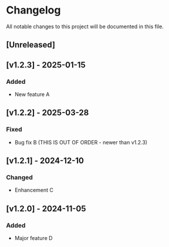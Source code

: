 # Changelog

All notable changes to this project will be documented in this file.

## [Unreleased]

## [v1.2.3] - 2025-01-15

### Added
- New feature A

## [v1.2.2] - 2025-03-28

### Fixed
- Bug fix B (THIS IS OUT OF ORDER - newer than v1.2.3)

## [v1.2.1] - 2024-12-10

### Changed
- Enhancement C

## [v1.2.0] - 2024-11-05

### Added
- Major feature D